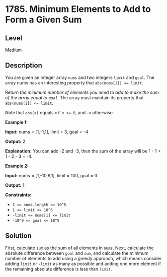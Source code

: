# 1785. Minimum Elements to Add to Form a Given Sum
## Level
Medium

## Description
You are given an integer array `nums` and two integers `limit` and `goal`. The array nums has an interesting property that `abs(nums[i]) <= limit`.

Return *the minimum number of elements you need to add to make the sum of the array equal to `goal`*. The array must maintain its property that `abs(nums[i]) <= limit`.

Note that `abs(x)` equals `x` if `x >= 0`, and `-x` otherwise.

**Example 1:**

**Input:** nums = [1,-1,1], limit = 3, goal = -4

**Output:** 2

**Explanation:** You can add -2 and -3, then the sum of the array will be 1 - 1 + 1 - 2 - 3 = -4.

**Example 2:**

**Input:** nums = [1,-10,9,1], limit = 100, goal = 0

**Output:** 1

**Constraints:**

* `1 <= nums.length <= 10^5`
* `1 <= limit <= 10^6`
* `-limit <= nums[i] <= limit`
* `-10^9 <= goal <= 10^9`

## Solution
First, calculate `sum` as the sum of all elements in `nums`. Next, calculate the absolute difference between `goal` and `sum`, and calculate the minimum number of elements to add using a greedy approach, which means consider adding `limit` or `-limit` as many as possible and adding one more element if the remaining absolute difference is less than `limit`.
